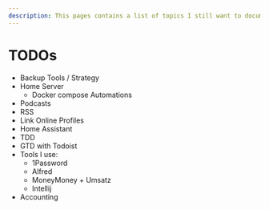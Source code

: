 ```yaml
---
description: This pages contains a list of topics I still want to document.
---
```


# TODOs

* Backup Tools / Strategy
* Home Server
    * Docker compose Automations
* Podcasts
* RSS
* Link Online Profiles
* Home Assistant
* TDD
* GTD with Todoist
* Tools I use:
    * 1Password
    * Alfred
    * MoneyMoney + Umsatz
    * Intellij
* Accounting

